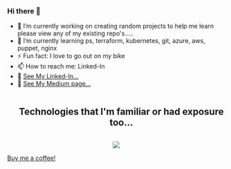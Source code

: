 ### Hi there 👋



- 🔭 I’m currently working on creating random projects to help me learn please view any of my existing repo's..... 
- 🌱 I’m currently learning ps, terraform, kubernetes, git, azure, aws, puppet, nginx
- ⚡ Fun fact: I love to go out on my bike 
- 📫 How to reach me: Linked-In
- 🧷 [See My Linked-In...](https://www.linkedin.com/in/peter-k-b1838822)
- 🧷 [See My Medium page...](https://medium.com/@kn0wl35y)

<!--
- 👯 I’m looking to collaborate on ...
- 🤔 I’m looking for help with ...
- 💬 Ask me about ...
- 📫 How to reach me: ...
- 😄 Pronouns: ...
- ⚡ Fun fact: ...
-->

<!--h1 without bottom border-->
<div id="user-content-toc">
  <ul align="center">
    <summary><h2 style="display: inline-block">Technologies that I'm familiar or had exposure too...</h2></summary>
  </ul>
</div>
<!--tech stack icons-->
<p align="center">
  <a href="https://skillicons.dev">
    <img src="https://skillicons.dev/icons?i=azure,git,github,ubuntu,debian,linux,terraform,ansible,powershell,windows,aws,py,bash,raspi,vscode,nginx,postman&perline=14" />
  </a>
</p>

[Buy me a coffee!](https://www.paypal.com/donate/?business=XPB88THVPGN3L&no_recurring=0&item_name=Hey+thanks+for+buying+me+a+coffee+%21&currency_code=GBP)

